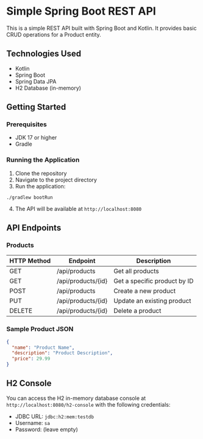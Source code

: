 # Simple Spring Boot REST API

This is a simple REST API built with Spring Boot and Kotlin. It provides basic CRUD operations for a Product entity.

## Technologies Used

- Kotlin
- Spring Boot
- Spring Data JPA
- H2 Database (in-memory)

## Getting Started

### Prerequisites

- JDK 17 or higher
- Gradle

### Running the Application

1. Clone the repository
2. Navigate to the project directory
3. Run the application:

```
./gradlew bootRun
```

4. The API will be available at `http://localhost:8080`

## API Endpoints

### Products

| HTTP Method | Endpoint | Description |
|------------|----------|-------------|
| GET | /api/products | Get all products |
| GET | /api/products/{id} | Get a specific product by ID |
| POST | /api/products | Create a new product |
| PUT | /api/products/{id} | Update an existing product |
| DELETE | /api/products/{id} | Delete a product |

### Sample Product JSON

```json
{
  "name": "Product Name",
  "description": "Product Description",
  "price": 29.99
}
```

## H2 Console

You can access the H2 in-memory database console at `http://localhost:8080/h2-console` with the following credentials:

- JDBC URL: `jdbc:h2:mem:testdb`
- Username: `sa`
- Password: (leave empty)